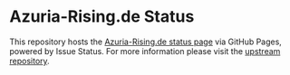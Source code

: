 # Azuria-Rising.de Status

This repository hosts the [Azuria-Rising.de status page](https://status.azuria-rising.de) via GitHub Pages, powered by Issue Status. For more information please visit the [upstream repository](https://github.com/tadhglewis/issue-status).
